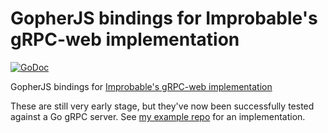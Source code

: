 # GopherJS bindings for Improbable's gRPC-web implementation

[![GoDoc](https://godoc.org/github.com/johanbrandhorst/grpcweb?status.svg)](https://godoc.org/github.com/johanbrandhorst/grpcweb)

GopherJS bindings for [Improbable's gRPC-web implementation](https://github.com/improbable-eng/grpc-web/)

These are still very early stage, but they've now been successfully tested against a Go gRPC server.
See [my example repo](https://github.com/johanbrandhorst/grpcweb-example) for an implementation.
